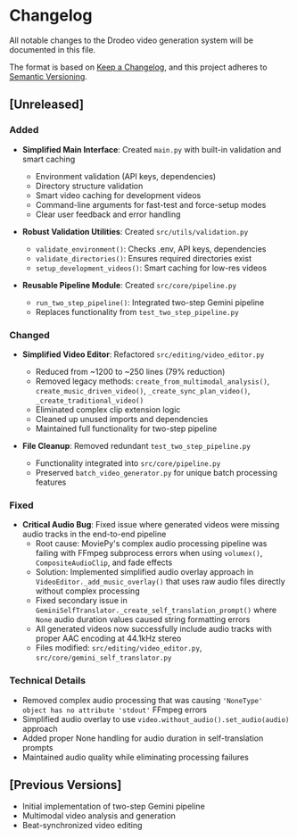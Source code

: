 # Changelog

All notable changes to the Drodeo video generation system will be documented in this file.

The format is based on [Keep a Changelog](https://keepachangelog.com/en/1.0.0/),
and this project adheres to [Semantic Versioning](https://semver.org/spec/v2.0.0.html).

## [Unreleased]

### Added
- **Simplified Main Interface**: Created `main.py` with built-in validation and smart caching
  - Environment validation (API keys, dependencies)
  - Directory structure validation
  - Smart video caching for development videos
  - Command-line arguments for fast-test and force-setup modes
  - Clear user feedback and error handling

- **Robust Validation Utilities**: Created `src/utils/validation.py`
  - `validate_environment()`: Checks .env, API keys, dependencies
  - `validate_directories()`: Ensures required directories exist
  - `setup_development_videos()`: Smart caching for low-res videos

- **Reusable Pipeline Module**: Created `src/core/pipeline.py`
  - `run_two_step_pipeline()`: Integrated two-step Gemini pipeline
  - Replaces functionality from `test_two_step_pipeline.py`

### Changed
- **Simplified Video Editor**: Refactored `src/editing/video_editor.py`
  - Reduced from ~1200 to ~250 lines (79% reduction)
  - Removed legacy methods: `create_from_multimodal_analysis()`, `create_music_driven_video()`, `_create_sync_plan_video()`, `_create_traditional_video()`
  - Eliminated complex clip extension logic
  - Cleaned up unused imports and dependencies
  - Maintained full functionality for two-step pipeline

- **File Cleanup**: Removed redundant `test_two_step_pipeline.py`
  - Functionality integrated into `src/core/pipeline.py`
  - Preserved `batch_video_generator.py` for unique batch processing features

### Fixed
- **Critical Audio Bug**: Fixed issue where generated videos were missing audio tracks in the end-to-end pipeline
  - Root cause: MoviePy's complex audio processing pipeline was failing with FFmpeg subprocess errors when using `volumex()`, `CompositeAudioClip`, and fade effects
  - Solution: Implemented simplified audio overlay approach in `VideoEditor._add_music_overlay()` that uses raw audio files directly without complex processing
  - Fixed secondary issue in `GeminiSelfTranslator._create_self_translation_prompt()` where `None` audio duration values caused string formatting errors
  - All generated videos now successfully include audio tracks with proper AAC encoding at 44.1kHz stereo
  - Files modified: `src/editing/video_editor.py`, `src/core/gemini_self_translator.py`

### Technical Details
- Removed complex audio processing that was causing `'NoneType' object has no attribute 'stdout'` FFmpeg errors
- Simplified audio overlay to use `video.without_audio().set_audio(audio)` approach
- Added proper None handling for audio duration in self-translation prompts
- Maintained audio quality while eliminating processing failures

## [Previous Versions]
- Initial implementation of two-step Gemini pipeline
- Multimodal video analysis and generation
- Beat-synchronized video editing
